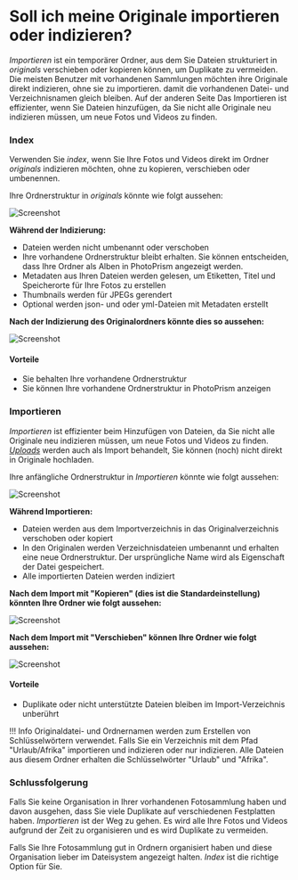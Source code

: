 # Soll ich meine Originale importieren oder indizieren?


*Importieren* ist ein temporärer Ordner, aus dem Sie Dateien strukturiert in *originals* verschieben oder kopieren können, um Duplikate zu vermeiden. 
Die meisten Benutzer mit vorhandenen Sammlungen möchten ihre Originale direkt indizieren, ohne sie zu importieren. 
damit die vorhandenen Datei- und Verzeichnisnamen gleich bleiben. Auf der anderen Seite 
Das Importieren ist effizienter, wenn Sie Dateien hinzufügen, da Sie nicht alle Originale neu indizieren müssen, um neue Fotos und Videos zu finden.


### Index ###

Verwenden Sie *index*, wenn Sie Ihre Fotos und Videos direkt im Ordner *originals* indizieren möchten, ohne zu kopieren,
verschieben oder umbenennen.

Ihre Ordnerstruktur in *originals* könnte wie folgt aussehen:

   ![Screenshot](img/before-index.png)
     
**Während der Indizierung:**

* Dateien werden nicht umbenannt oder verschoben
* Ihre vorhandene Ordnerstruktur bleibt erhalten. Sie können entscheiden, dass Ihre Ordner als Alben in PhotoPrism angezeigt werden.
* Metadaten aus Ihren Dateien werden gelesen, um Etiketten, Titel und Speicherorte für Ihre Fotos zu erstellen
* Thumbnails werden für JPEGs gerendert
* Optional werden json- und oder yml-Dateien mit Metadaten erstellt

**Nach der Indizierung des Originalordners könnte dies so aussehen:**

  ![Screenshot](img/after-index.png)

    

#### Vorteile ####

* Sie behalten Ihre vorhandene Ordnerstruktur
* Sie können Ihre vorhandene Ordnerstruktur in PhotoPrism anzeigen

### Importieren ###

*Importieren* ist effizienter beim Hinzufügen von Dateien, da Sie nicht alle Originale neu indizieren müssen, um neue Fotos und Videos zu finden.
[*Uploads*](upload.md) werden auch als Import behandelt, Sie können (noch) nicht direkt in Originale hochladen.

Ihre anfängliche Ordnerstruktur in *Importieren* könnte wie folgt aussehen:

   ![Screenshot](img/before-import.png)
   
**Während Importieren:**
 
* Dateien werden aus dem Importverzeichnis in das Originalverzeichnis verschoben oder kopiert
* In den Originalen werden Verzeichnisdateien umbenannt und erhalten eine neue Ordnerstruktur. Der ursprüngliche Name wird als Eigenschaft der Datei gespeichert.
* Alle importierten Dateien werden indiziert

**Nach dem Import mit "Kopieren" (dies ist die Standardeinstellung) könnten Ihre Ordner wie folgt aussehen:**

   ![Screenshot](img/copy-import.png)

**Nach dem Import mit "Verschieben" können Ihre Ordner wie folgt aussehen:**

   ![Screenshot](img/move-import.png)

#### Vorteile ####
* Duplikate oder nicht unterstützte Dateien bleiben im Import-Verzeichnis unberührt


!!! Info
    Originaldatei- und Ordnernamen werden zum Erstellen von Schlüsselwörtern verwendet. 
    Falls Sie ein Verzeichnis mit dem Pfad "Urlaub/Afrika" importieren und indizieren oder nur indizieren. Alle Dateien aus diesem Ordner erhalten die Schlüsselwörter "Urlaub" und "Afrika".


### Schlussfolgerung ###
Falls Sie keine Organisation in Ihrer vorhandenen Fotosammlung haben und davon ausgehen, dass Sie viele Duplikate auf verschiedenen Festplatten haben.
*Importieren* ist der Weg zu gehen. Es wird alle Ihre Fotos und Videos aufgrund der Zeit zu organisieren und es wird Duplikate zu vermeiden.

Falls Sie Ihre Fotosammlung gut in Ordnern organisiert haben und diese Organisation lieber im Dateisystem angezeigt halten. *Index* ist die richtige Option für Sie.
